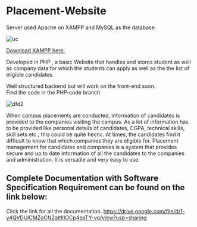 # Placement-Website

Server used Apache on XAMPP and MySQL as the database.

![uc](https://user-images.githubusercontent.com/43877199/119169717-f93bf080-ba7f-11eb-8d55-26dc51d2178a.PNG)

[Download XAMPP here.](https://www.apachefriends.org/download.html)

Developed in PHP , a basic Website that handles and stores student as well as company data for which the students can apply as well as the the list of eligible candidates.

Well structured backend but will work on the front-end soon.
<br>
Find the code in the PHP-code branch
<br>

![dfd2](https://user-images.githubusercontent.com/43877199/119169675-ef19f200-ba7f-11eb-8b98-3bced613dda7.PNG)


When campus placements are conducted, information of candidates is provided to the companies
visiting the campus. As a lot of information has to be provided like personal details of candidates,
CGPA, technical skills, skill sets etc., this could be quite hectic. At times, the candidates find it
difficult to know that which companies they are eligible for.
Placement management for candidates and companies is a system that provides secure and up to
date information of all the candidates to the companies and administration. It is versatile and very
easy to use.

## Complete Documentation with Software Specification Requirement can be found on the link below:
Click the link for all the documentation.
https://drive.google.com/file/d/1-y4QVDUlCMZoCN2gltIIIOCp4qsTY-vq/view?usp=sharing
